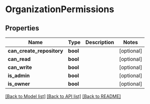 # OrganizationPermissions

## Properties
Name | Type | Description | Notes
------------ | ------------- | ------------- | -------------
**can_create_repository** | **bool** |  | [optional] 
**can_read** | **bool** |  | [optional] 
**can_write** | **bool** |  | [optional] 
**is_admin** | **bool** |  | [optional] 
**is_owner** | **bool** |  | [optional] 

[[Back to Model list]](../README.md#documentation-for-models) [[Back to API list]](../README.md#documentation-for-api-endpoints) [[Back to README]](../README.md)


